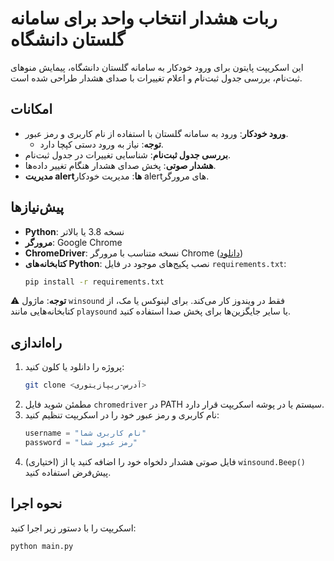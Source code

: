 # ربات هشدار انتخاب واحد برای سامانه گلستان دانشگاه

این اسکریپت پایتون برای ورود خودکار به سامانه گلستان دانشگاه، پیمایش منوهای ثبت‌نام، بررسی جدول ثبت‌نام و اعلام تغییرات با صدای هشدار طراحی شده است.

## امکانات
- **ورود خودکار**: ورود به سامانه گلستان با استفاده از نام کاربری و رمز عبور.
  - **توجه**: نیاز به ورود دستی کپچا دارد.
- **بررسی جدول ثبت‌نام**: شناسایی تغییرات در جدول ثبت‌نام.
- **هشدار صوتی**: پخش صدای هشدار هنگام تغییر داده‌ها.
- **مدیریت alertها**: مدیریت خودکار alertهای مرورگر.

## پیش‌نیازها
- **Python**: نسخه 3.8 یا بالاتر
- **مرورگر**: Google Chrome
- **ChromeDriver**: نسخه متناسب با مرورگر Chrome ([دانلود](https://sites.google.com/a/chromium.org/chromedriver/downloads))
- **کتابخانه‌های Python**: نصب پکیج‌های موجود در فایل `requirements.txt`:
  ```bash
  pip install -r requirements.txt
  ```

⚠️ **توجه**: ماژول `winsound` فقط در ویندوز کار می‌کند. برای لینوکس یا مک، از کتابخانه‌هایی مانند `playsound` یا سایر جایگزین‌ها برای پخش صدا استفاده کنید.

## راه‌اندازی
1. پروژه را دانلود یا کلون کنید:
   ```bash
   git clone <آدرس-ریپازیتوری>
   ```
2. مطمئن شوید فایل `chromedriver` در PATH سیستم یا در پوشه اسکریپت قرار دارد.
3. نام کاربری و رمز عبور خود را در اسکریپت تنظیم کنید:
   ```python
   username = "نام کاربری شما"
   password = "رمز عبور شما"
   ```
4. (اختیاری) فایل صوتی هشدار دلخواه خود را اضافه کنید یا از `winsound.Beep()` پیش‌فرض استفاده کنید.

## نحوه اجرا
اسکریپت را با دستور زیر اجرا کنید:
```bash
python main.py
```
